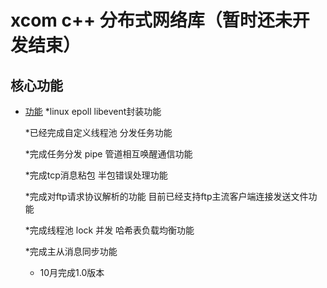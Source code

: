 xcom c++ 分布式网络库（暂时还未开发结束）
===========================



## 核心功能
* [功能](#注释)
    *linux epoll libevent封装功能
     
    *已经完成自定义线程池 分发任务功能

    *完成任务分发 pipe 管道相互唤醒通信功能 
   
    *完成tcp消息粘包 半包错误处理功能
     
    *完成对ftp请求协议解析的功能 目前已经支持ftp主流客户端连接发送文件功能

    *完成线程池 lock 并发 哈希表负载均衡功能

    *完成主从消息同步功能
    * 10月完成1.0版本
    
